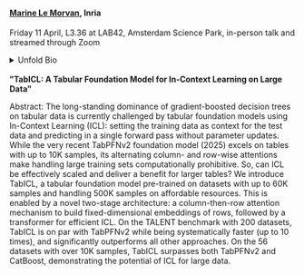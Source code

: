 
<h4><a href="https://marinelm.github.io/" target="blank">Marine Le Morvan</a>, Inria</h4>

Friday 11 April, L3.36 at LAB42, Amsterdam Science Park, in-person talk and streamed through Zoom

<details><summary>Unfold Bio</summary>
    <p>
    Marine Le Morvan is an INRIA research scientist in the SODA team in Paris-Saclay. Her research lies at the intersection of statistical learning and trustworthy AI, with a focus on:<br>
    - Tabular foundation models, which unlock new possibilities through large-scale pretraining.<br>
    - Model auditing, to enhance the trustworthiness and reliability of machine learning systems.<br>
    - Learning from incomplete data, a challenge pervasive in fields like healthcare and social sciences.
</p>
</details>
<br>
<b>"TabICL: A Tabular Foundation Model for In-Context Learning on Large Data"</b>
<br>

<p>
Abstract: The long-standing dominance of gradient-boosted decision trees on tabular data is currently challenged by tabular foundation models using In-Context Learning (ICL): setting the training data as context for the test data and predicting in a single forward pass without parameter updates. While the very recent TabPFNv2 foundation model (2025) excels on tables with up to 10K samples, its alternating column- and row-wise attentions make handling large training sets computationally prohibitive. So, can ICL be effectively scaled and deliver a benefit for larger tables? We introduce TabICL, a tabular foundation model pre-trained on datasets with up to 60K samples and handling 500K samples on affordable resources. This is enabled by a novel two-stage architecture: a column-then-row attention mechanism to build fixed-dimensional embeddings of rows, followed by a transformer for efficient ICL. On the TALENT benchmark with 200 datasets, TabICL is on par with TabPFNv2 while being systematically faster (up to 10 times), and significantly outperforms all other approaches. On the 56 datasets with over 10K samples, TabICL surpasses both TabPFNv2 and CatBoost, demonstrating the potential of ICL for large data.
</p>